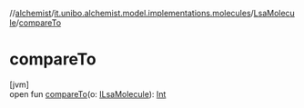 //[alchemist](../../../index.md)/[it.unibo.alchemist.model.implementations.molecules](../index.md)/[LsaMolecule](index.md)/[compareTo](compare-to.md)

# compareTo

[jvm]\
open fun [compareTo](compare-to.md)(o: [ILsaMolecule](../../it.unibo.alchemist.model.interfaces/-i-lsa-molecule/index.md)): [Int](https://kotlinlang.org/api/latest/jvm/stdlib/kotlin/-int/index.html)
